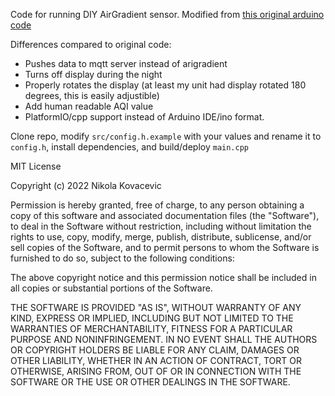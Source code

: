 Code for running DIY AirGradient sensor. Modified from [this original arduino code](https://github.com/airgradienthq/arduino/blob/d5c8af68a0d2b327c147e3f81c0da9141e1d1d95/examples/DIY_PRO/DIY_PRO.ino)


Differences compared to original code:

- Pushes data to mqtt server instead of arigradient
- Turns off display during the night
- Properly rotates the display (at least my unit had display rotated 180 degrees, this is easily adjustible)
- Add human readable AQI value
- PlatformIO/cpp support instead of Arduino IDE/ino format.

Clone repo, modify `src/config.h.example` with your values and rename it to `config.h`, install dependencies, and build/deploy `main.cpp`

MIT License

Copyright (c) 2022 Nikola Kovacevic

Permission is hereby granted, free of charge, to any person obtaining a copy
of this software and associated documentation files (the "Software"), to deal
in the Software without restriction, including without limitation the rights
to use, copy, modify, merge, publish, distribute, sublicense, and/or sell
copies of the Software, and to permit persons to whom the Software is
furnished to do so, subject to the following conditions:

The above copyright notice and this permission notice shall be included in all
copies or substantial portions of the Software.

THE SOFTWARE IS PROVIDED "AS IS", WITHOUT WARRANTY OF ANY KIND, EXPRESS OR
IMPLIED, INCLUDING BUT NOT LIMITED TO THE WARRANTIES OF MERCHANTABILITY,
FITNESS FOR A PARTICULAR PURPOSE AND NONINFRINGEMENT. IN NO EVENT SHALL THE
AUTHORS OR COPYRIGHT HOLDERS BE LIABLE FOR ANY CLAIM, DAMAGES OR OTHER
LIABILITY, WHETHER IN AN ACTION OF CONTRACT, TORT OR OTHERWISE, ARISING FROM,
OUT OF OR IN CONNECTION WITH THE SOFTWARE OR THE USE OR OTHER DEALINGS IN THE
SOFTWARE.